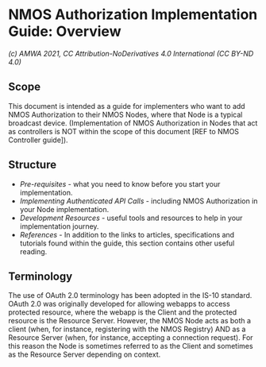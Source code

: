 # NMOS Authorization Implementation Guide: Overview
_(c) AMWA 2021, CC Attribution-NoDerivatives 4.0 International (CC BY-ND 4.0)_

## Scope
This document is intended as a guide for implementers who want to add NMOS Authorization to their NMOS Nodes, where that Node is a typical broadcast device. (Implementation of NMOS Authorization in Nodes that act as controllers is NOT within the scope of this document [REF to NMOS Controller guide]).
## Structure

 - _Pre-requisites_ - what you need to know before you start your implementation.
 - _Implementing Authenticated API Calls_ - including NMOS Authorization in your Node implementation.
 - _Development Resources_ - useful tools and resources to help in your implementation journey. 
- _References_ - In addition to the links to articles, specifications and tutorials found within the guide, this section contains other useful reading.
 
## Terminology
 The use of OAuth 2.0 terminology has been adopted in the IS-10 standard. OAuth 2.0 was originally developed for allowing webapps to access protected resource, where the webapp is the Client and the protected resource is the Resource Server.  However, the NMOS Node acts as both a client (when, for instance, registering with the NMOS Registry) AND as a Resource Server (when, for instance, accepting a connection request).  For this reason the Node is sometimes referred to as the Client and sometimes as the Resource Server depending on context.
<!--stackedit_data:
eyJkaXNjdXNzaW9ucyI6eyJiQ3h3UHdEYTV1SDJmaXRDIjp7In
N0YXJ0Ijo5MDgsImVuZCI6MTQ1NCwidGV4dCI6IlRoZSB1c2Ug
b2YgT0F1dGggMi4wIHRlcm1pbm9sb2d5IGhhcyBiZWVuIGFkb3
B0ZWQgaW4gdGhlIElTLTEwIHN0YW5kYXJkLiBPQXV0aOKApiJ9
fSwiY29tbWVudHMiOnsieVVQVVY3QVVKUnozNUtoUSI6eyJkaX
NjdXNzaW9uSWQiOiJiQ3h3UHdEYTV1SDJmaXRDIiwic3ViIjoi
Z2g6NjQ0MTAxMTkiLCJ0ZXh0IjoiSXMgdGhpcyBhY2N1cmF0ZT
8gQW5kIHJlYXNvbmFibGU/IiwiY3JlYXRlZCI6MTYxMjg2ODQ1
NDk1MX19LCJoaXN0b3J5IjpbMjYzNTc5ODM0LDE1NTM1ODc0Ml
19
-->